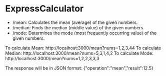 # ExpressCalculator

- /mean: Calculates the mean (average) of the given numbers.
- /median: Finds the median (middle value) of the given numbers.
- /mode: Determines the mode (most frequently occurring value) of the given numbers.

To calculate Mean: http://localhost:3000/mean?nums=1,2,3,44
To calculate Median: http://localhost:3000/mean?nums=5,3,1,4,2
To calculate Mode: http://localhost:3000/mean?nums=1,2,2,3,3,3

The response will be in JSON format:
{"operation":"mean","result":12.5}
